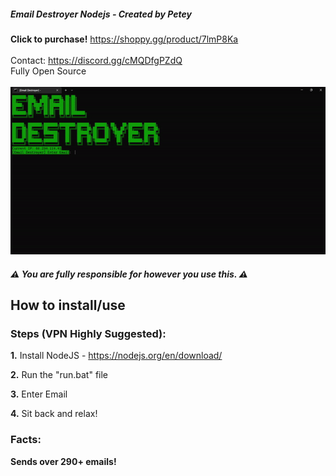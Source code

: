 ##### Email Destroyer Nodejs - Created by Petey
**Click to purchase!** https://shoppy.gg/product/7lmP8Ka<br><br>Contact: https://discord.gg/cMQDfgPZdQ<br>
Fully Open Source
<br>
<br>
![](https://github.com/Petey1337/email-destroyer/blob/main/email-destroyer.gif?raw=true)
<br>
##### ⚠️ You are fully responsible for however you use this. ⚠️

## How to install/use

### Steps (VPN Highly Suggested):

  **1.** Install NodeJS - https://nodejs.org/en/download/

  **2.** Run the "run.bat" file

  **3.** Enter Email

  **4.** Sit back and relax!

  ### Facts:

  **Sends over 290+ emails!**
